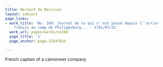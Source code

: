 ```yaml
---
title: Bernard de Neurisse
layout: subject
page_links:
- work_title: 'No. 160: Journal de ce qui s''est passé depuis l''arrivée du corps
    françis au camp de Philippsburg... - 1781/07/31'
  work_url: pages/works/no160
  page_title: '1'
  page_anchor: page-32547624

---
```

<p>French captain of a cannoneer company</p>